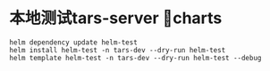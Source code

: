 
# 本地测试tars-server charts

```
helm dependency update helm-test
helm install helm-test -n tars-dev --dry-run helm-test
helm template helm-test -n tars-dev --dry-run helm-test --debug
```
